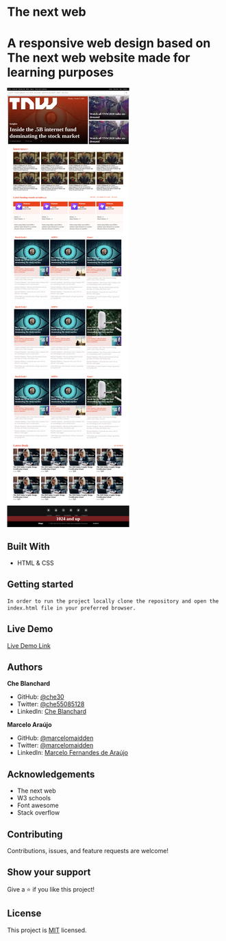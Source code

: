# The next web

# A responsive web design based on The next web website made for learning purposes

![screenshot](./assets/images/screenshot.png)


## Built With

- HTML & CSS

## Getting started
    In order to run the project locally clone the repository and open the index.html file in your preferred browser.

## Live Demo

[Live Demo Link](https://marcelomaidden.github.io/theNextWeb/)

## Authors

**Che Blanchard**

- GitHub: [@che30](https://github.com/che30)
- Twitter: [@che55085128](https://twitter.com/che55085128 )
- LinkedIn: [Che Blanchard](https://www.linkedin.com/in/che-nsoh-9455271b0/)

**Marcelo Araújo**

- GitHub: [@marcelomaidden](https://github.com/marcelomaidden)
- Twitter: [@marcelomaidden](https://twitter.com/marcelomaidden)
- LinkedIn: [Marcelo Fernandes de Araújo](https://www.linkedin.com/in/marcelo-fernandes-de-ara%C3%BAjo-56700a171/)

## Acknowledgements
- The next web
- W3 schools
- Font awesome
- Stack overflow

##  Contributing

Contributions, issues, and feature requests are welcome!

## Show your support

Give a ⭐️ if you like this project!

## License

This project is [MIT](./LICENSE) licensed.